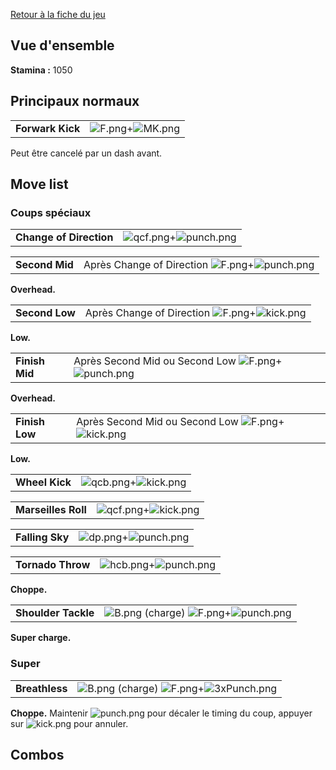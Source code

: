[Retour à la fiche du jeu](Street_Fighter_x_Tekken "wikilink")

## Vue d'ensemble

**Stamina :** 1050

## Principaux normaux

|                  |                                         |
|------------------|-----------------------------------------|
| **Forwark Kick** | ![](F.png "F.png")+![](MK.png "MK.png") |

Peut être cancelé par un dash avant.

## Move list

### Coups spéciaux

|                         |                                                   |
|-------------------------|---------------------------------------------------|
| **Change of Direction** | ![](qcf.png "qcf.png")+![](punch.png "punch.png") |

|                |                                                                         |
|----------------|-------------------------------------------------------------------------|
| **Second Mid** | Après Change of Direction ![](F.png "F.png")+![](punch.png "punch.png") |

**Overhead.**

|                |                                                                       |
|----------------|-----------------------------------------------------------------------|
| **Second Low** | Après Change of Direction ![](F.png "F.png")+![](kick.png "kick.png") |

**Low.**

|                |                                                                              |
|----------------|------------------------------------------------------------------------------|
| **Finish Mid** | Après Second Mid ou Second Low ![](F.png "F.png")+![](punch.png "punch.png") |

**Overhead.**

|                |                                                                            |
|----------------|----------------------------------------------------------------------------|
| **Finish Low** | Après Second Mid ou Second Low ![](F.png "F.png")+![](kick.png "kick.png") |

**Low.**

|                |                                                 |
|----------------|-------------------------------------------------|
| **Wheel Kick** | ![](qcb.png "qcb.png")+![](kick.png "kick.png") |

|                     |                                                 |
|---------------------|-------------------------------------------------|
| **Marseilles Roll** | ![](qcf.png "qcf.png")+![](kick.png "kick.png") |

|                 |                                                 |
|-----------------|-------------------------------------------------|
| **Falling Sky** | ![](dp.png "dp.png")+![](punch.png "punch.png") |

|                   |                                                   |
|-------------------|---------------------------------------------------|
| **Tornado Throw** | ![](hcb.png "hcb.png")+![](punch.png "punch.png") |

**Choppe.**

|                     |                                                                           |
|---------------------|---------------------------------------------------------------------------|
| **Shoulder Tackle** | ![](B.png "B.png") (charge) ![](F.png "F.png")+![](punch.png "punch.png") |

**Super charge.**

### Super

|                |                                                                               |
|----------------|-------------------------------------------------------------------------------|
| **Breathless** | ![](B.png "B.png") (charge) ![](F.png "F.png")+![](3xPunch.png "3xPunch.png") |

**Choppe.** Maintenir ![](punch.png "punch.png") pour décaler le timing
du coup, appuyer sur ![](kick.png "kick.png") pour annuler.

## Combos
